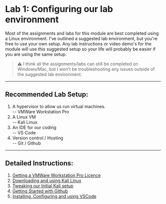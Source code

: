 # Lab 1: Configuring our lab environment

Most of the assignments and labs for this module are best completed using a Linux environment. I've outlined a suggested lab environment, but you're free to use your own setup. Any lab instructions or video demo's for the module will use this suggested setup so your life will probably be easier if you are using the same setup. 

> :warning: I think all the assignments/labs can still be completed on Windows/Mac, but I won't be troubleshooting any issues outside of the suggested lab environment. 

___

## Recommended Lab Setup:

1. A hypervisor to allow us run virtual machines.  
-- VMWare Workstation Pro 
2. A Linux VM  
-- Kali Linux
3. An IDE for our coding  
-- VS Code 
4. Version control / Hosting  
-- Git / Github

___


## Detailed Instructions:

1. [Getting a VMWare Workstation Pro Licence](1_vmware_licence.md)
2. [Downloading and using Kali Linux](2_kali_linux.md)
3. [Tweaking our Initial Kali setup](3_tweaking_kali.md)
4. [Getting Started with Github](4_introducing_github.md)
5. [Installing, Configuring and using VSCode](5_setup_vscode.md)


